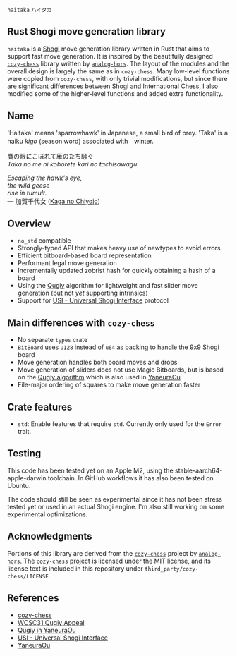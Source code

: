 `haitaka` `ハイタカ`

## Rust Shogi move generation library

`haitaka` is a [Shogi](https://en.wikipedia.org/wiki/Shogi) move generation library written in Rust that aims to support fast move generation.
It is inspired by the beautifully designed [`cozy-chess`](https://github.com/analog-hors/cozy-chess) library written by [`analog-hors`](https://github.com/analog-hors). 
The layout of the modules and the overall design is largely the same as in `cozy-chess`. Many low-level functions were copied from `cozy-chess`, with only trivial modifications, but since there are significant differences between Shogi and International Chess, I also modified some of the higher-level functions and added extra functionality.

## Name

'Haitaka' means 'sparrowhawk' in Japanese, a small bird of prey. 'Taka' is a haiku _kigo_ (season word) associated with　winter.

鷹の眼​にこぼれて雁のたち騒ぐ<br>
_Taka no me ni koborete kari no tachisawagu_

_​Escaping the hawk's eye,<br>
the wild geese<br>
rise in tumult._<br>
— 加賀千代女 ([Kaga no Chiyojo](https://en.wikipedia.org/wiki/Fukuda_Chiyo-ni))

## Overview
- `no_std` compatible
- Strongly-typed API that makes heavy use of newtypes to avoid errors
- Efficient bitboard-based board representation
- Performant legal move generation
- Incrementally updated zobrist hash for quickly obtaining a hash of a board
- Using the [Qugiy](https://www.apply.computer-shogi.org/wcsc31/appeal/Qugiy/appeal.pdf) algorithm for lightweight and fast slider move generation
  (but not _yet_ supporting intrinsics)
- Support for [USI - Universal Shogi Interface](http://hgm.nubati.net/usi.html) protocol

## Main differences with `cozy-chess`
- No separate `types` crate
- `BitBoard` uses `u128` instead of `u64` as backing to handle the 9x9 Shogi board
- Move generation handles both board moves and drops
- Move generation of sliders does not use Magic Bitboards, but is based on
  the [Qugiy algorithm](https://yaneuraou.yaneu.com/2021/12/03/qugiys-jumpy-effect-code-complete-guide/) which is also used in [YaneuraOu](https://github.com/yaneurao/YaneuraOu)
- File-major ordering of squares to make move generation faster

## Crate features
- `std`: Enable features that require `std`. Currently only used for the `Error` trait.

## Testing

This code has been tested yet on an Apple M2, using the stable-aarch64-apple-darwin toolchain. In
GitHub workflows it has also been tested on Ubuntu.

The code should still be seen as experimental since it has not been stress tested yet or used in an actual Shogi engine. I'm also still working on some experimental optimizations.

## Acknowledgments
Portions of this library are derived from the [`cozy-chess`](https://github.com/analog-hors/cozy-chess) project by [`analog-hors`](https://github.com/analog-hors). The `cozy-chess` project is licensed under the MIT license, and its license text is included in this repository under `third_party/cozy-chess/LICENSE`.

## References
- [cozy-chess](https://github.com/analog-hors/cozy-chess)
- [WCSC31 Qugiy Appeal](https://www.apply.computer-shogi.org/wcsc31/appeal/Qugiy/appeal.pdf)
- [Qugiy in YaneuraOu](https://yaneuraou.yaneu.com/2021/12/03/qugiys-jumpy-effect-code-complete-guide/)
- [USI - Universal Shogi Interface](http://hgm.nubati.net/usi.html)
- [YaneuraOu](https://github.com/yaneurao/YaneuraOu)

